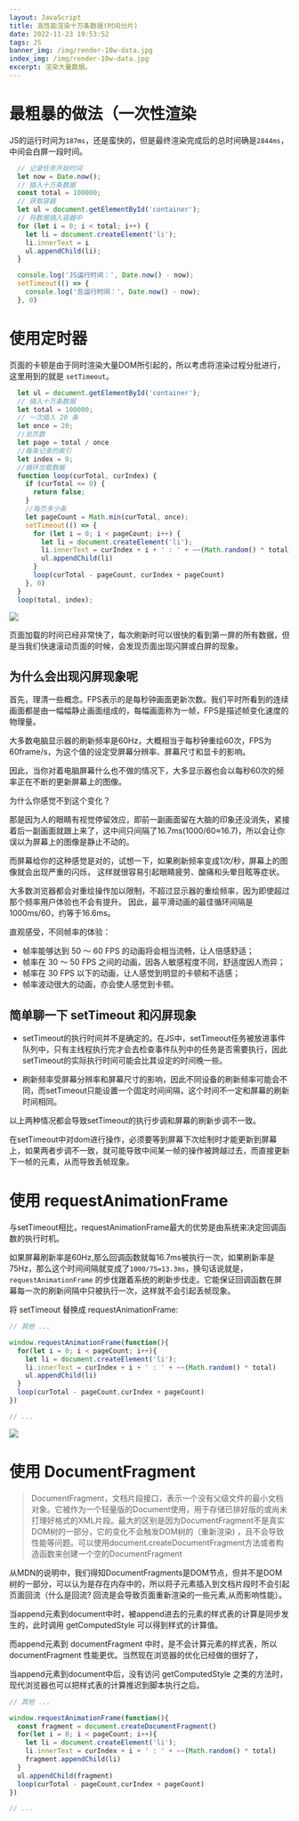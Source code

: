 ```yaml
---
layout: JavaScript
title: 高性能渲染十万条数据(时间分片)
date: 2022-11-23 19:53:52
tags: JS
banner_img: /img/render-10w-data.jpg
index_img: /img/render-10w-data.jpg
excerpt: 渲染大量数据。
---
```


# 最粗暴的做法（一次性渲染

JS的运行时间为`187ms`，还是蛮快的，但是最终渲染完成后的总时间确是`2844ms`，中间会白屏一段时间。

```js
  // 记录任务开始时间
  let now = Date.now();
  // 插入十万条数据
  const total = 100000;
  // 获取容器
  let ul = document.getElementById('container');
  // 将数据插入容器中
  for (let i = 0; i < total; i++) {
    let li = document.createElement('li');
    li.innerText = i
    ul.appendChild(li);
  }

  console.log('JS运行时间：', Date.now() - now);
  setTimeout(() => {
    console.log('总运行时间：', Date.now() - now);
  }, 0)
```

# 使用定时器
页面的卡顿是由于同时渲染大量DOM所引起的，所以考虑将渲染过程分批进行，这里用到的就是 `setTimeout`。

```js
  let ul = document.getElementById('container');
  // 插入十万条数据
  let total = 100000;
  // 一次插入 20 条
  let once = 20;
  //总页数
  let page = total / once
  //每条记录的索引
  let index = 0;
  //循环加载数据
  function loop(curTotal, curIndex) {
    if (curTotal <= 0) {
      return false;
    }
    //每页多少条
    let pageCount = Math.min(curTotal, once);
    setTimeout(() => {
      for (let i = 0; i < pageCount; i++) {
        let li = document.createElement('li');
        li.innerText = curIndex + i + ' : ' + ~~(Math.random() * total)
        ul.appendChild(li)
      }
      loop(curTotal - pageCount, curIndex + pageCount)
    }, 0)
  }
  loop(total, index);
```

![](https://p1-jj.byteimg.com/tos-cn-i-t2oaga2asx/gold-user-assets/2019/9/10/16d18aa76affbeb0~tplv-t2oaga2asx-zoom-in-crop-mark:4536:0:0:0.image)

页面加载的时间已经非常快了，每次刷新时可以很快的看到第一屏的所有数据，但是当我们快速滚动页面的时候，会发现页面出现闪屏或白屏的现象。

## 为什么会出现闪屏现象呢

首先，理清一些概念。FPS表示的是每秒钟画面更新次数。我们平时所看到的连续画面都是由一幅幅静止画面组成的，每幅画面称为一帧，FPS是描述帧变化速度的物理量。

大多数电脑显示器的刷新频率是60Hz，大概相当于每秒钟重绘60次，FPS为60frame/s，为这个值的设定受屏幕分辨率、屏幕尺寸和显卡的影响。

因此，当你对着电脑屏幕什么也不做的情况下，大多显示器也会以每秒60次的频率正在不断的更新屏幕上的图像。

为什么你感觉不到这个变化？

那是因为人的眼睛有视觉停留效应，即前一副画面留在大脑的印象还没消失，紧接着后一副画面就跟上来了，这中间只间隔了16.7ms(1000/60≈16.7)，所以会让你误以为屏幕上的图像是静止不动的。

而屏幕给你的这种感觉是对的，试想一下，如果刷新频率变成1次/秒，屏幕上的图像就会出现严重的闪烁，
这样就很容易引起眼睛疲劳、酸痛和头晕目眩等症状。

大多数浏览器都会对重绘操作加以限制，不超过显示器的重绘频率，因为即使超过那个频率用户体验也不会有提升。
因此，最平滑动画的最佳循环间隔是1000ms/60，约等于16.6ms。

直观感受，不同帧率的体验：

- 帧率能够达到 50 ～ 60 FPS 的动画将会相当流畅，让人倍感舒适；
- 帧率在 30 ～ 50 FPS 之间的动画，因各人敏感程度不同，舒适度因人而异；
- 帧率在 30 FPS 以下的动画，让人感觉到明显的卡顿和不适感；
- 帧率波动很大的动画，亦会使人感觉到卡顿。

## 简单聊一下 setTimeout 和闪屏现象

- setTimeout的执行时间并不是确定的。在JS中，setTimeout任务被放进事件队列中，只有主线程执行完才会去检查事件队列中的任务是否需要执行，因此setTimeout的实际执行时间可能会比其设定的时间晚一些。

- 刷新频率受屏幕分辨率和屏幕尺寸的影响，因此不同设备的刷新频率可能会不同，而setTimeout只能设置一个固定时间间隔，这个时间不一定和屏幕的刷新时间相同。

以上两种情况都会导致setTimeout的执行步调和屏幕的刷新步调不一致。

在setTimeout中对dom进行操作，必须要等到屏幕下次绘制时才能更新到屏幕上，如果两者步调不一致，就可能导致中间某一帧的操作被跨越过去，而直接更新下一帧的元素，从而导致丢帧现象。

# 使用 requestAnimationFrame

与setTimeout相比，requestAnimationFrame最大的优势是由系统来决定回调函数的执行时机。

如果屏幕刷新率是60Hz,那么回调函数就每16.7ms被执行一次，如果刷新率是75Hz，那么这个时间间隔就变成了`1000/75=13.3ms`，换句话说就是，`requestAnimationFrame` 的步伐跟着系统的刷新步伐走。它能保证回调函数在屏幕每一次的刷新间隔中只被执行一次，这样就不会引起丢帧现象。

将 setTimeout 替换成 requestAnimationFrame:

```js
// 其他 ...

window.requestAnimationFrame(function(){
  for(let i = 0; i < pageCount; i++){
    let li = document.createElement('li');
    li.innerText = curIndex + i + ' : ' + ~~(Math.random() * total)
    ul.appendChild(li)
  }
  loop(curTotal - pageCount,curIndex + pageCount)
})

// ...
```

![](https://p1-jj.byteimg.com/tos-cn-i-t2oaga2asx/gold-user-assets/2019/9/10/16d18aa76abe9fe3~tplv-t2oaga2asx-zoom-in-crop-mark:4536:0:0:0.image)

# 使用 DocumentFragment

> DocumentFragment，文档片段接口，表示一个没有父级文件的最小文档对象。它被作为一个轻量版的Document使用，用于存储已排好版的或尚未打理好格式的XML片段。最大的区别是因为DocumentFragment不是真实DOM树的一部分，它的变化不会触发DOM树的（重新渲染) ，且不会导致性能等问题。可以使用document.createDocumentFragment方法或者构造函数来创建一个空的DocumentFragment

从MDN的说明中，我们得知DocumentFragments是DOM节点，但并不是DOM树的一部分，可以认为是存在内存中的，所以将子元素插入到文档片段时不会引起页面回流（什么是回流? 回流是会导致页面重新渲染的一些元素,从而影响性能）。

当append元素到document中时，被append进去的元素的样式表的计算是同步发生的，此时调用 getComputedStyle 可以得到样式的计算值。

而append元素到 documentFragment 中时，是不会计算元素的样式表，所以documentFragment 性能更优。当然现在浏览器的优化已经做的很好了，

当append元素到document中后，没有访问 getComputedStyle 之类的方法时，现代浏览器也可以把样式表的计算推迟到脚本执行之后。

```js
// 其他 ...

window.requestAnimationFrame(function(){
  const fragment = document.createDocumentFragment()
  for(let i = 0; i < pageCount; i++){
    let li = document.createElement('li');
    li.innerText = curIndex + i + ' : ' + ~~(Math.random() * total)
    fragment.appendChild(li)
  }
  ul.appendChild(fragment)
  loop(curTotal - pageCount,curIndex + pageCount)
})

// ...
```

